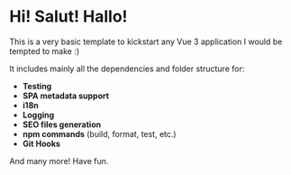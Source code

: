 # Hi! Salut! Hallo!

This is a very basic template to kickstart any Vue 3 application I would be tempted to make :)

It includes mainly all the dependencies and folder structure for:

- **Testing**
- **SPA metadata support**
- **i18n**
- **Logging**
- **SEO files generation**
- **npm commands** (build, format, test, etc.)
- **Git Hooks**

And many more!
Have fun.
